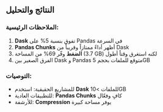 ## النتائج والتحليل

### الملاحظات الرئيسية:
1. **Dask** تفوق بنسبة 5% على Pandas في السرعة
2. **Pandas Chunks** أظهر أداءً ممتازاً وقريباً من Dask
3. **الضغط** وفّر 69% من المساحة (3.7 GB) لكنه استغرق وقتاً أطول
4. الفرق الصغير بين Dask و Pandas متوقع للملفات بحجم 5GB

### التوصيات:
- للمشاريع الحقيقية: استخدم **Dask** للملفات >10GB
- للتطبيقات العادية: **Pandas Chunks** كافٍ وفعّال
- للأرشفة: **Compression** يوفر مساحة كبيرة
